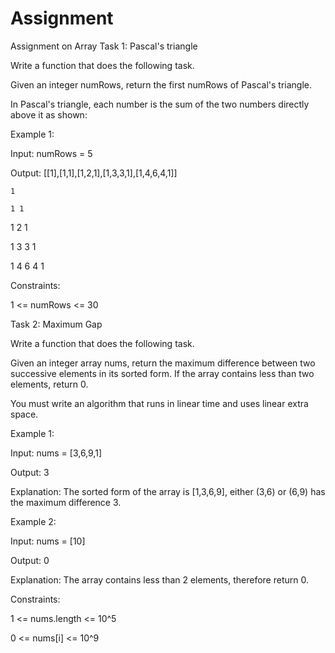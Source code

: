 # Assignment

Assignment on Array
Task 1: Pascal's triangle

Write a function that does the following task.

Given an integer numRows, return the first numRows of Pascal's triangle.

In Pascal's triangle, each number is the sum of the two numbers directly above it as shown:

Example 1:

Input: numRows = 5

Output: [[1],[1,1],[1,2,1],[1,3,3,1],[1,4,6,4,1]]

    1

    1 1

  1 2 1

  1 3 3 1

1 4 6 4 1

Constraints:

1 <= numRows <= 30

Task 2: Maximum Gap

Write a function that does the following task.

Given an integer array nums, return the maximum difference between two successive elements in its sorted form. If the array contains less than two elements, return 0.

You must write an algorithm that runs in linear time and uses linear extra space.

 

Example 1:

Input: nums = [3,6,9,1]

Output: 3

Explanation: The sorted form of the array is [1,3,6,9], either (3,6) or (6,9) has the maximum difference 3.

Example 2:

Input: nums = [10]

Output: 0

Explanation: The array contains less than 2 elements, therefore return 0.

 

Constraints:

1 <= nums.length <= 10^5

0 <= nums[i] <= 10^9
